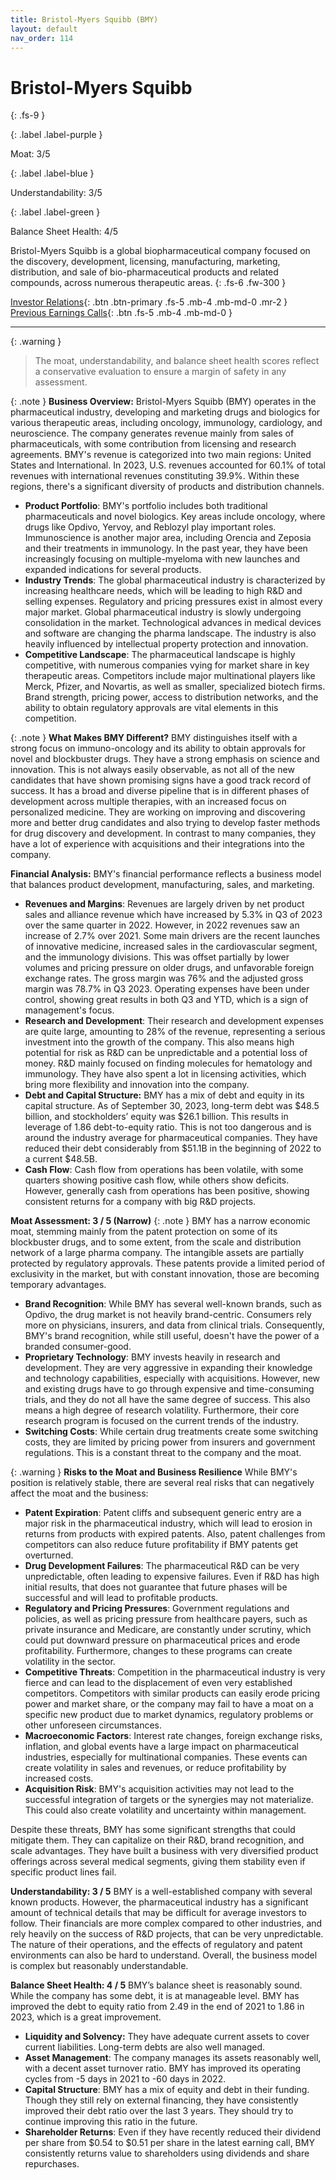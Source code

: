 ```yaml
---
title: Bristol-Myers Squibb (BMY)
layout: default
nav_order: 114
---
```


# Bristol-Myers Squibb
{: .fs-9 }

{: .label .label-purple }

Moat: 3/5

{: .label .label-blue }

Understandability: 3/5

{: .label .label-green }

Balance Sheet Health: 4/5

Bristol-Myers Squibb is a global biopharmaceutical company focused on the discovery, development, licensing, manufacturing, marketing, distribution, and sale of bio-pharmaceutical products and related compounds, across numerous therapeutic areas.
{: .fs-6 .fw-300 }

[Investor Relations](https://www.google.com/search?q=BMY+investor+relations){: .btn .btn-primary .fs-5 .mb-4 .mb-md-0 .mr-2 }
[Previous Earnings Calls](https://discountingcashflows.com/company/BMY/transcripts/){: .btn .fs-5 .mb-4 .mb-md-0 }

---

{: .warning }
>The moat, understandability, and balance sheet health scores reflect a conservative evaluation to ensure a margin of safety in any assessment.



{: .note }
**Business Overview:**
Bristol-Myers Squibb (BMY) operates in the pharmaceutical industry, developing and marketing drugs and biologics for various therapeutic areas, including oncology, immunology, cardiology, and neuroscience. The company generates revenue mainly from sales of pharmaceuticals, with some contribution from licensing and research agreements. BMY's revenue is categorized into two main regions: United States and International. In 2023, U.S. revenues accounted for 60.1% of total revenues with international revenues constituting 39.9%. Within these regions, there's a significant diversity of products and distribution channels.

*   **Product Portfolio**: BMY's portfolio includes both traditional pharmaceuticals and novel biologics. Key areas include oncology, where drugs like Opdivo, Yervoy, and Reblozyl play important roles. Immunoscience is another major area, including Orencia and Zeposia and their treatments in immunology. In the past year, they have been increasingly focusing on multiple-myeloma with new launches and expanded indications for several products.
*  **Industry Trends**: The global pharmaceutical industry is characterized by increasing healthcare needs, which will be leading to high R&D and selling expenses. Regulatory and pricing pressures exist in almost every major market. Global pharmaceutical industry is slowly undergoing consolidation in the market. Technological advances in medical devices and software are changing the pharma landscape. The industry is also heavily influenced by intellectual property protection and innovation.
*   **Competitive Landscape**: The pharmaceutical landscape is highly competitive, with numerous companies vying for market share in key therapeutic areas. Competitors include major multinational players like Merck, Pfizer, and Novartis, as well as smaller, specialized biotech firms. Brand strength, pricing power, access to distribution networks, and the ability to obtain regulatory approvals are vital elements in this competition.

{: .note }
**What Makes BMY Different?**
BMY distinguishes itself with a strong focus on immuno-oncology and its ability to obtain approvals for novel and blockbuster drugs. They have a strong emphasis on science and innovation. This is not always easily observable, as not all of the new candidates that have shown promising signs have a good track record of success. It has a broad and diverse pipeline that is in different phases of development across multiple therapies, with an increased focus on personalized medicine. They are working on improving and discovering more and better drug candidates and also trying to develop faster methods for drug discovery and development. In contrast to many companies, they have a lot of experience with acquisitions and their integrations into the company.

**Financial Analysis:**
BMY's financial performance reflects a business model that balances product development, manufacturing, sales, and marketing.

*   **Revenues and Margins**: Revenues are largely driven by net product sales and alliance revenue which have increased by 5.3% in Q3 of 2023 over the same quarter in 2022. However, in 2022 revenues saw an increase of 2.7% over 2021. Some main drivers are the recent launches of innovative medicine, increased sales in the cardiovascular segment, and the immunology divisions. This was offset partially by lower volumes and pricing pressure on older drugs, and unfavorable foreign exchange rates. The gross margin was 76% and the adjusted gross margin was 78.7% in Q3 2023. Operating expenses have been under control, showing great results in both Q3 and YTD, which is a sign of management's focus.
*  **Research and Development**: Their research and development expenses are quite large, amounting to 28% of the revenue, representing a serious investment into the growth of the company. This also means high potential for risk as R&D can be unpredictable and a potential loss of money. R&D mainly focused on finding molecules for hematology and immunology. They have also spent a lot in licensing activities, which bring more flexibility and innovation into the company.
*   **Debt and Capital Structure:** BMY has a mix of debt and equity in its capital structure. As of September 30, 2023, long-term debt was $48.5 billion, and stockholders’ equity was $26.1 billion. This results in leverage of 1.86 debt-to-equity ratio. This is not too dangerous and is around the industry average for pharmaceutical companies. They have reduced their debt considerably from $51.1B in the beginning of 2022 to a current $48.5B.
*   **Cash Flow**: Cash flow from operations has been volatile, with some quarters showing positive cash flow, while others show deficits. However, generally cash from operations has been positive, showing consistent returns for a company with big R&D projects.

**Moat Assessment: 3 / 5 (Narrow)**
{: .note }
BMY has a narrow economic moat, stemming mainly from the patent protection on some of its blockbuster drugs, and to some extent, from the scale and distribution network of a large pharma company. The intangible assets are partially protected by regulatory approvals. These patents provide a limited period of exclusivity in the market, but with constant innovation, those are becoming temporary advantages.
*   **Brand Recognition**: While BMY has several well-known brands, such as Opdivo, the drug market is not heavily brand-centric. Consumers rely more on physicians, insurers, and data from clinical trials. Consequently, BMY's brand recognition, while still useful, doesn't have the power of a branded consumer-good.
*  **Proprietary Technology**: BMY invests heavily in research and development. They are very aggressive in expanding their knowledge and technology capabilities, especially with acquisitions. However, new and existing drugs have to go through expensive and time-consuming trials, and they do not all have the same degree of success. This also means a high degree of research volatility. Furthermore, their core research program is focused on the current trends of the industry.
*  **Switching Costs**: While certain drug treatments create some switching costs, they are limited by pricing power from insurers and government regulations. This is a constant threat to the company and the moat.

{: .warning }
**Risks to the Moat and Business Resilience**
While BMY's position is relatively stable, there are several real risks that can negatively affect the moat and the business:
*   **Patent Expiration**:  Patent cliffs and subsequent generic entry are a major risk in the pharmaceutical industry, which will lead to erosion in returns from products with expired patents. Also, patent challenges from competitors can also reduce future profitability if BMY patents get overturned.
*   **Drug Development Failures**: The pharmaceutical R&D can be very unpredictable, often leading to expensive failures. Even if R&D has high initial results, that does not guarantee that future phases will be successful and will lead to profitable products.
*   **Regulatory and Pricing Pressures**:  Government regulations and policies, as well as pricing pressure from healthcare payers, such as private insurance and Medicare, are constantly under scrutiny, which could put downward pressure on pharmaceutical prices and erode profitability. Furthermore, changes to these programs can create volatility in the sector.
*  **Competitive Threats**: Competition in the pharmaceutical industry is very fierce and can lead to the displacement of even very established competitors. Competitors with similar products can easily erode pricing power and market share, or the company may fail to have a moat on a specific new product due to market dynamics, regulatory problems or other unforeseen circumstances.
*   **Macroeconomic Factors**: Interest rate changes, foreign exchange risks, inflation, and global events have a large impact on pharmaceutical industries, especially for multinational companies. These events can create volatility in sales and revenues, or reduce profitability by increased costs.
*   **Acquisition Risk**: BMY's acquisition activities may not lead to the successful integration of targets or the synergies may not materialize. This could also create volatility and uncertainty within management.

Despite these threats, BMY has some significant strengths that could mitigate them. They can capitalize on their R&D, brand recognition, and scale advantages. They have built a business with very diversified product offerings across several medical segments, giving them stability even if specific product lines fail.

**Understandability: 3 / 5**
BMY is a well-established company with several known products. However, the pharmaceutical industry has a significant amount of technical details that may be difficult for average investors to follow. Their financials are more complex compared to other industries, and rely heavily on the success of R&D projects, that can be very unpredictable. The nature of their operations, and the effects of regulatory and patent environments can also be hard to understand. Overall, the business model is complex but reasonably understandable.

**Balance Sheet Health: 4 / 5**
BMY’s balance sheet is reasonably sound. While the company has some debt, it is at manageable level. BMY has improved the debt to equity ratio from 2.49 in the end of 2021 to 1.86 in 2023, which is a great improvement.
*   **Liquidity and Solvency:** They have adequate current assets to cover current liabilities. Long-term debts are also well managed.
*   **Asset Management**: The company manages its assets reasonably well, with a decent asset turnover ratio. BMY has improved its operating cycles from -5 days in 2021 to -60 days in 2022.
*    **Capital Structure**: BMY has a mix of equity and debt in their funding. Though they still rely on external financing, they have consistently improved their debt ratio over the last 3 years. They should try to continue improving this ratio in the future.
*  **Shareholder Returns**: Even if they have recently reduced their dividend per share from $0.54 to $0.51 per share in the latest earning call, BMY consistently returns value to shareholders using dividends and share repurchases.
